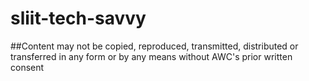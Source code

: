 # sliit-tech-savvy
##Content may not be copied, reproduced, transmitted, distributed or transferred in any form or by any means without AWC's prior written consent

